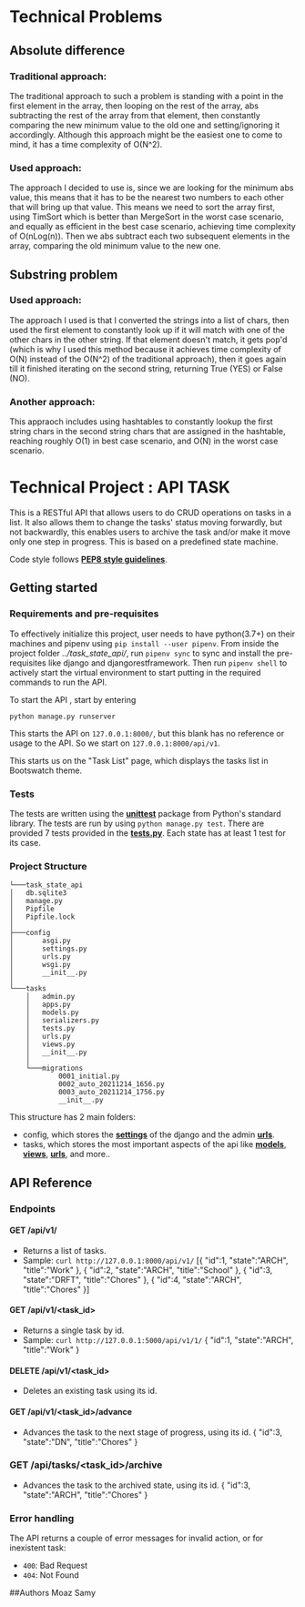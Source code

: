 # Technical Problems

## Absolute difference

### Traditional approach:
The traditional approach to such a problem is standing with a point in the first element in the array, then looping on the rest of the array, abs subtracting the rest of the array from that element, then constantly comparing the new minimum value to the old one and setting/ignoring it accordingly.
Although this approach might be the easiest one to come to mind, it has a time complexity of O(N^2).

### Used approach:
The approach I decided to use is, since we are looking for the minimum abs value, this means that it has to be the nearest two numbers to each other that will bring up that value.
This means we need to sort the array first, using TimSort which is better than MergeSort in the worst case scenario, and equally as efficient in the best case scenario, achieving time complexity of O(nLog(n)).
Then we abs subtract each two subsequent elements in the array, comparing the old minimum value to the new one.


## Substring problem

### Used approach:
The approach I used is that I converted the strings into a list of chars, then used the first element to constantly look up if it will match with one of the other chars in the other string. If that element doesn't match, it gets pop'd (which is why I used this method because it achieves time complexity of O(N) instead of the O(N^2) of the traditional approach), then it goes again till it finished iterating on the second string, returning True (YES) or False (NO).

### Another approach:
This appraoch includes using hashtables to constantly lookup the first string chars in the second string chars that are assigned in the hashtable, reaching roughly O(1) in best case scenario, and O(N) in the worst case scenario.



# Technical Project : API TASK
This is a RESTful API that allows users to do CRUD operations on tasks in a list. It also allows them to change the tasks' status moving forwardly, but not backwardly, this enables users to archive the task and/or make it move only one step in progress. This is based on a predefined state machine.

Code style follows [**PEP8 style guidelines**](https://www.python.org/dev/peps/pep-0008/).

## Getting started
### Requirements and pre-requisites
To effectively initialize this project, user needs to have python(3.7+) on their machines and pipenv using `pip install --user pipenv`.
From inside the project folder *../task_state_api/*, run `pipenv sync` to sync and install the pre-requisites like django and djangorestframework.
Then run `pipenv shell` to actively start the virtual environment to start putting in the required commands to run the API.

To start the API , start by entering
```
python manage.py runserver
```
This starts the API on `127.0.0.1:8000/`, but this blank has no reference or usage to the API.
So we start on `127.0.0.1:8000/api/v1`.

This starts us on the "Task List" page, which displays the tasks list in Bootswatch theme.


### Tests
The tests are written using the [**unittest**](https://docs.python.org/2/library/unittest.html) package from Python's standard library. 
The tests are run by using `python manage.py test`.
There are provided 7 tests provided in the [**tests.py**](https://github.com/MoazSamy/Backend-Task/blob/main/Technical%20project/task_state_api/tasks/tests.py).
Each state has at least 1 test for its case.

### Project Structure
    └───task_state_api
    │   db.sqlite3
    │   manage.py
    │   Pipfile
    │   Pipfile.lock
    │
    ├───config
    │       asgi.py
    │       settings.py
    │       urls.py
    │       wsgi.py
    │       __init__.py
    │
    └───tasks
        │   admin.py
        │   apps.py
        │   models.py
        │   serializers.py
        │   tests.py
        │   urls.py
        │   views.py
        │   __init__.py
        │
        └───migrations
                0001_initial.py
                0002_auto_20211214_1656.py
                0003_auto_20211214_1756.py
                __init__.py
This structure has 2 main folders:
* config, which stores the [**settings**](https://github.com/MoazSamy/Backend-Task/blob/main/Technical%20project/task_state_api/config/settings.py) of the django and the admin [**urls**](https://github.com/MoazSamy/Backend-Task/blob/main/Technical%20project/task_state_api/config/urls.py).
* tasks, which stores the most important aspects of the api like [**models**](https://github.com/MoazSamy/Backend-Task/blob/main/Technical%20project/task_state_api/tasks/models.py), [**views**](https://github.com/MoazSamy/Backend-Task/blob/main/Technical%20project/task_state_api/tasks/views.py), [**urls**](https://github.com/MoazSamy/Backend-Task/blob/main/Technical%20project/task_state_api/tasks/urls.py), and more..


## API Reference
### Endpoints
#### GET /api/v1/
* Returns a list of tasks.
* Sample: `curl http://127.0.0.1:8000/api/v1/`
      [{
        "id":1,
        "state":"ARCH",
        "title":"Work"
       },
       {
        "id":2,
        "state":"ARCH",
        "title":"School"
       },
       {
        "id":3,
        "state":"DRFT",
        "title":"Chores"
       },
       {
        "id":4,
        "state":"ARCH",
        "title":"Chores"
      }]
      
#### GET /api/v1/<task_id>
* Returns a single task by id.
* Sample: `curl http://127.0.0.1:5000/api/v1/1/`
      {
      "id":1,
      "state":"ARCH",
      "title":"Work"
      }

#### DELETE /api/v1/<task_id>
* Deletes an existing task using its id.

#### GET /api/v1/<task_id>/advance
* Advances the task to the next stage of progress, using its id.
      {
      "id":3,
      "state":"DN",
      "title":"Chores"
      }
      
### GET /api/tasks/<task_id>/archive
* Advances the task to the archived state, using its id.
      {
      "id":3,
      "state":"ARCH",
      "title":"Chores"
      }
### Error handling
The API returns a couple of error messages for invalid action, or for inexistent task:
* `400`: Bad Request
* `404`: Not Found

##Authors
Moaz Samy
